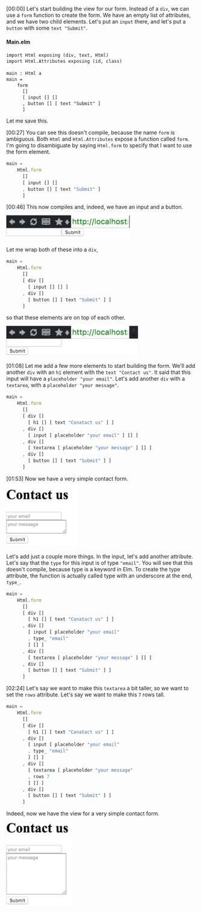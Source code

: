 [00:00] Let's start building the view for our form. Instead of a `div`, we can use a `form` function to create the form. We have an empty list of attributes, and we have two child elements. Let's put an `input` there, and let's put a `button` with some `text "Submit"`. 

#### Main.elm
```
import Html exposing (div, text, Html)
import Html.Attributes exposing (id, class)

main : Html a
main = 
    form
      []
      [ input [] []
      , button [] [ text "Submit" ]
      ]
```

Let me save this.

[00:27] You can see this doesn't compile, because the name `form` is ambiguous. Both `Html` and `Html.Attributes` expose a function called `form`. I'm going to disambiguate by saying `Html.form` to specify that I want to use the form element.

```javascript
main = 
    Html.form
      []
      [ input [] []
      , button [] [ text "Submit" ]
      ]
```

[00:46] This now compiles and, indeed, we have an input and a button. 

![input and button](../images/elm-create-the-view-for-a-simple-form-in-elm-input-and-button.png)

Let me wrap both of these into a `div`, 

```javascript
main = 
    Html.form
      []
      [ div [] 
        [ input [] [] ]
      , div [] 
        [ button [] [ text "Submit" ] ]
      ]
```

so that these elements are on top of each other.

![input and button wrapped in a div](../images/elm-create-the-view-for-a-simple-form-in-elm-button-and-input-in-div.png)

[01:08] Let me add a few more elements to start building the form. We'll add another `div` with an `h1` element with the `text "Contact us"`. It said that this input will have a `placeholder "your email"`. Let's add another `div` with a `textarea`, with a `placeholder "your message"`. 

```javascript
main = 
    Html.form
      []
      [ div []
        [ h1 [] [ text "Conatact us" ] ]
      , div []
        [ input [ placeholder "your email" ] [] ] 
      , div [] 
        [ textarea [ placeholder "your message" ] [] ]
      , div [] 
        [ button [] [ text "Submit" ] ]
      ]
```

[01:53] Now we have a very simple contact form. 

![contact form](../images/elm-create-the-view-for-a-simple-form-in-elm-contact-form.png)

Let's add just a couple more things. In the input, let's add another attribute. Let's say that the `type` for this input is of type `"email"`. You will see that this doesn't compile, because type is a keyword in Elm. To create the type attribute, the function is actually called type with an underscore at the end, `type_`.

```javascript
main = 
    Html.form
      []
      [ div []
        [ h1 [] [ text "Conatact us" ] ]
      , div []
        [ input [ placeholder "your email" 
        , type_ "email"
        ] [] ] 
      , div [] 
        [ textarea [ placeholder "your message" ] [] ]
      , div [] 
        [ button [] [ text "Submit" ] ]
      ]
```


[02:24] Let's say we want to make this `textarea` a bit taller, so we want to set the `rows` attribute. Let's say we want to make this `7` rows tall. 

```javascript
main = 
    Html.form
      []
      [ div []
        [ h1 [] [ text "Conatact us" ] ]
      , div []
        [ input [ placeholder "your email" 
        , type_ "email"
        ] [] ] 
      , div [] 
        [ textarea [ placeholder "your message" 
        , rows 7 
        ] [] ]
      , div [] 
        [ button [] [ text "Submit" ] ]
      ]
```

Indeed, now we have the view for a very simple contact form.

![taller contact form](../images/elm-create-the-view-for-a-simple-form-in-elm-taller-contact-form.png)